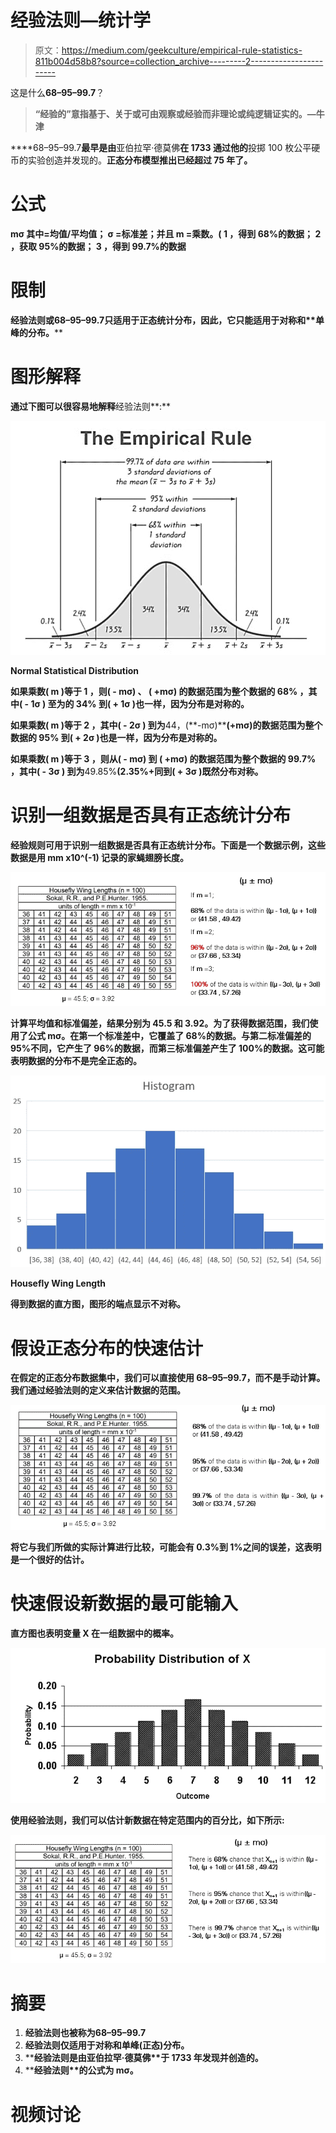 # 经验法则—统计学

> 原文：<https://medium.com/geekculture/empirical-rule-statistics-811b004d58b8?source=collection_archive---------2----------------------->

这是什么**68–95–99.7**？

> **“经验的”意指基于、关于或可由观察或经验而非理论或纯逻辑证实的。—牛津**

****68–95–99.7**最早是由**亚伯拉罕·德莫佛**在 **1733** 通过他的**投掷 100 枚公平硬币的实验创造并发现的。**正态分布模型推出已经超过 75 年了。**

# **公式**

****mσ** 其中=均值/平均值； **σ** =标准差；并且 **m** =乘数。( **1** ，得到 **68%的数据**； **2** ，获取 **95%的数据**； **3** ，得到 **99.7%的数据****

# **限制**

****经验法则**或**68–95–99.7**只适用于**正态统计分布**，因此，它只能适用于**对称**和**单峰的分布。****

# ****图形解释****

**通过下图可以很容易地解释**经验法则**:**

**![](img/9517b2b71a93a8065ba272c12aa42b57.png)**

**Normal Statistical Distribution**

**如果乘数( **m** )等于 **1** ，则( **- mσ)** 、 **( +mσ)** 的数据范围为整个数据的 **68%** ，其中( **- 1σ** ) 至为的 **34%** 到( **+ 1σ** )也一样，因为分布是对称的。**

**如果乘数( **m** )等于 **2** ，其中( **- 2σ** ) 到为**44，(**-mσ)****(+mσ)**的数据范围为整个数据的 **95%** 到( **+ 2σ** )也是一样，因为分布是对称的。****

**如果乘数( **m** )等于 **3** ，则从( **- mσ)** 到 **( +mσ)** 的数据范围为整个数据的 **99.7%** ，其中( **- 3σ** ) 到为**49.85%**(2.35%+**同**到( **+ 3σ** )既然分布对称。**

# ****识别一组数据是否具有正态统计分布****

**经验规则可用于识别一组数据是否具有正态统计分布。下面是一个数据示例，这些数据是用 **mm x10^(-1)** 记录的家蝇翅膀长度。**

**![](img/8ec84924e58f7d54a2bfa793e9765928.png)**

**计算平均值和标准偏差，结果分别为 45.5 和 3.92。为了获得数据范围，我们使用了公式 **mσ。在第一个标准差中，它覆盖了 68%的数据。与第二标准偏差的 95%不同，它产生了 96%的数据，而第三标准偏差产生了 100%的数据。这可能表明数据的分布不是完全正态的。****

**![](img/1d7d6f6687dda39e24dda969c521912a.png)**

**Housefly Wing Length**

**得到数据的直方图，图形的端点显示不对称。**

# **假设正态分布的快速估计**

**在假定的正态分布数据集中，我们可以直接使用 68–95–99.7，而不是手动计算。我们通过经验法则的定义来估计数据的范围。**

**![](img/53759ed25be4bd59c9d32397d3d60084.png)**

**将它与我们所做的实际计算进行比较，可能会有 0.3%到 1%之间的误差，这表明是一个很好的估计。**

# **快速假设新数据的最可能输入**

**直方图也表明变量 X 在一组数据中的概率。**

**![](img/86d8fd9ea383c5931ff091de4ac440e8.png)**

**使用经验法则，我们可以估计新数据在特定范围内的百分比，如下所示:**

**![](img/8089cb8772d21512b8458b10bc3a46f5.png)**

# **摘要**

1.  ****经验法则**也被称为**68–95–99.7****
2.  ****经验法则**仅适用于**对称**和**单峰(正态)分布。****
3.  ****经验法则**是由**亚伯拉罕·德莫佛**于 **1733 年发现并创造的。****
4.  ****经验法则**的公式为 **mσ。****

# **视频讨论**